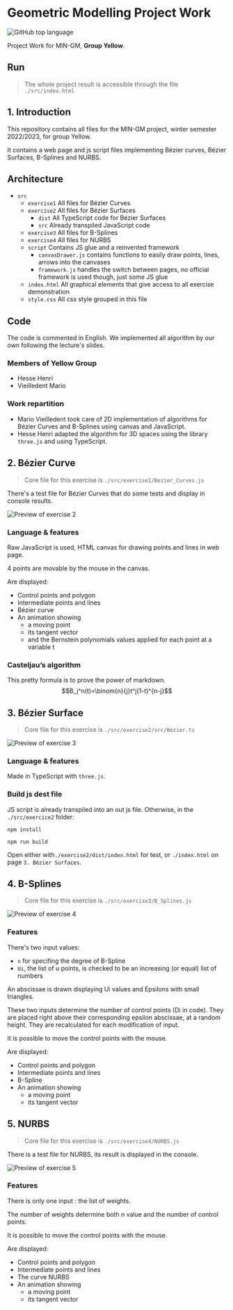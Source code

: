 # Geometric Modelling Project Work

![GitHub top language](https://img.shields.io/github/languages/top/MarioVieilledent/MIN-GM-Yellow)

Project Work for MIN-GM, **Group Yellow**.

## Run

> The whole project result is accessible through the file `./src/index.html`

## 1. Introduction

This repository contains all files for the MIN-GM project, winter semester 2022/2023, for group Yellow.

It contains a web page and js script files implementing Bézier curves, Bézier Surfaces, B-Splines and NURBS.

## Architecture

- `src`
    - `exercise1` All files for Bézier Curves
    - `exercise2` All files for Bézier Surfaces
        - `dist` All TypeScript code for Bézier Surfaces
        - `src` Already transpiled JavaScript code
    - `exercise3` All files for B-Splines
    - `exercise4` All files for NURBS
    - `script` Contains JS glue and a reinvented framework
        - `canvasDrawer.js` contains functions to easily draw points, lines, arrows into the canvases
        - `framework.js` handles the switch between pages, no official framework is used though, just some JS glue
    - `index.html` All graphical elements that give access to all exercise demonstration
    - `style.css` All css style grouped in this file

## Code

The code is commented in English. We implemented all algorithm by our own following the lecture's slides.

### Members of Yellow Group
- Hesse Henri
- Vieilledent Mario

### Work repartition

- Mario Vieilledent took care of 2D implementation of algorithms for Bézier Curves and B-Splines using canvas and JavaScript.
- Hesse Henri adapted the algorithm for 3D spaces using the library `three.js` and using TypeScript. 

## 2. Bézier Curve

> Core file for this exercise is `./src/exercise1/Bezier_Curves.js`

There's a test file for Bézier Curves that do some tests and display in console results.

![Preview of exercise 2](./src/assets/ex2-prev.png)

### Language & features

Raw JavaScript is used, HTML canvas for drawing points and lines in web page.

4 points are movable by the mouse in the canvas.

Are displayed:
- Control points and polygon
- Intermediate points and lines
- Bézier curve
- An animation showing
    - a moving point
    - its tangent vector
    - and the Bernstein polynomials values applied for each point at a variable t

### Casteljau’s algorithm

This pretty formula is to prove the power of markdown.
$$B_j^n(t)=\binom{n}{j}t^j(1-t)^{n-j}$$

## 3. Bézier Surface

> Core file for this exercise is `./src/exercise2/src/Bezier.ts`

![Preview of exercise 3](./src/assets/ex3-prev.png)

### Language & features

Made in TypeScript with `three.js`.

### Build js dest file

JS script is already transpiled into an out js file. Otherwise, in the `./src/exercice2` folder:

`npm install`

`npm run build`

Open either with`./exercise2/dist/index.html` for test, or `./index.html` on page `3. Bézier Surfaces`.

## 4. B-Splines

> Core file for this exercise is `./src/exercise3/B_Splines.js`

![Preview of exercise 4](./src/assets/ex4-prev.png)

### Features

There's two input values:
- `n` for specifing the degree of B-Spline
- `Ui`, the list of u points, is checked to be an increasing (or equal) list of numbers

An abscissae is drawn displaying Ui values and Epsilons with small triangles.

These two inputs determine the number of control points (Di in code). They are placed right above their corresponding epsilon abscissae, at a random height. They are recalculated for each modification of input.

It is possible to move the control points with the mouse.

Are displayed:
- Control points and polygon
- Intermediate points and lines
- B-Spline
- An animation showing
    - a moving point
    - its tangent vector

## 5. NURBS

> Core file for this exercise is `./src/exercise4/NURBS.js`

There is a test file for NURBS, its result is displayed in the console.

![Preview of exercise 5](./src/assets/ex5-prev.png)

### Features

There is only one input : the list of weights.

The number of weights determine both n value and the number of control points.

It is possible to move the control points with the mouse.

Are displayed:
- Control points and polygon
- Intermediate points and lines
- The curve NURBS
- An animation showing
    - a moving point
    - its tangent vector